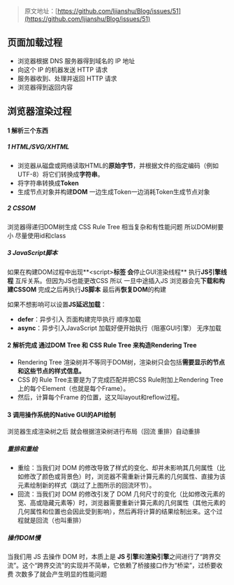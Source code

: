 > 原文地址：[https://github.com/ljianshu/Blog/issues/51](https://github.com/ljianshu/Blog/issues/51)

## 页面加载过程

* 浏览器根据 DNS 服务器得到域名的 IP 地址
* 向这个 IP 的机器发送 HTTP 请求
* 服务器收到、处理并返回 HTTP 请求
* 浏览器得到返回内容

## 浏览器渲染过程

#### 1 解析三个东西

##### 1 HTML/SVG/XHTML 

* 浏览器从磁盘或网络读取HTML的**原始字节**，并根据文件的指定编码（例如 UTF-8）将它们转换成**字符串**。
* 将字符串转换成**Token** 
* 生成节点对象并构建**DOM** 一边生成Token一边消耗Token生成节点对象

##### 2 CSSOM

浏览器得递归DOM树生成 CSS Rule Tree 相当复杂和有性能问题 所以DOM树要小 尽量使用id和class

##### 3 JavaScript脚本 

如果在构建DOM过程中出现**&lt;script&gt;**标签 会**停止GUI渲染线程** 执行**JS引擎线程** 互斥关系。但因为JS也能更改CSS 所以 一旦中途插入JS 浏览器会先**下载和构建CSSOM** 完成之后再执行**JS脚本** 最后再**恢复DOM**的构建

如果不想影响可以设置**JS延迟加载**：

* **defer**：异步引入 页面构建完毕执行  顺序加载
* **async**：异步引入JavaScript 加载好便开始执行（阻塞GUI引擎） 无序加载

#### 2 解析完成 通过DOM Tree 和 CSS Rule Tree 来构造Rendering Tree

* Rendering Tree 渲染树并不等同于DOM树，渲染树只会包括**需要显示的节点和这些节点的样式信息。**
* CSS 的 Rule Tree主要是为了完成匹配并把CSS Rule附加上Rendering Tree上的每个Element（也就是每个Frame）。
* 然后，计算每个Frame 的位置，这又叫layout和reflow过程。

#### 3 调用操作系统的Native GUI的API绘制

浏览器生成渲染树之后 就会根据渲染树进行布局（回流 重排）自动重排

##### 重排和重绘

* 重绘：当我们对 DOM 的修改导致了样式的变化、却并未影响其几何属性（比如修改了颜色或背景色）时，浏览器不需重新计算元素的几何属性、直接为该元素绘制新的样式（跳过了上图所示的回流环节）。
* 回流：当我们对 DOM 的修改引发了 DOM 几何尺寸的变化（比如修改元素的宽、高或隐藏元素等）时，浏览器需要重新计算元素的几何属性（其他元素的几何属性和位置也会因此受到影响），然后再将计算的结果绘制出来。这个过程就是回流（也叫重排）

##### 操作DOM慢

当我们用 JS 去操作 DOM 时，本质上是 **JS 引擎**和**渲染引擎**之间进行了“跨界交流”。这个“跨界交流”的实现并不简单，它依赖了桥接接口作为“桥梁”，过桥要收费 次数多了就会产生明显的性能问题

